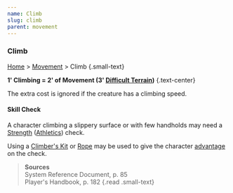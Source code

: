 ```yaml
---
name: Climb
slug: climb
parent: movement
---
```

### Climb
[Home](dm-operations-center) > [Movement](movement) > Climb {.small-text}

**1' Climbing = 2' of Movement (3' [Difficult Terrain](difficult-terrain))** {.text-center}

The extra cost is ignored if the creature has a climbing speed.

#### Skill Check
A character climbing a slippery surface or with few handholds may need a [Strength](strength) ([Athletics](athletics)) check.

Using a [Climber's Kit](/item/climbers-kit) or [Rope](/item/hempen-rope) may be used to give the character [advantage](advantage-and-disadvantage) on the check.

> **Sources** <br/>
> System Reference Document, p. 85<br/>
> Player's Handbook, p. 182
{.read .small-text}